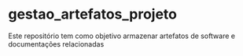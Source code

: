 # gestao_artefatos_projeto

Este repositório tem como objetivo armazenar artefatos de software e documentações relacionadas
